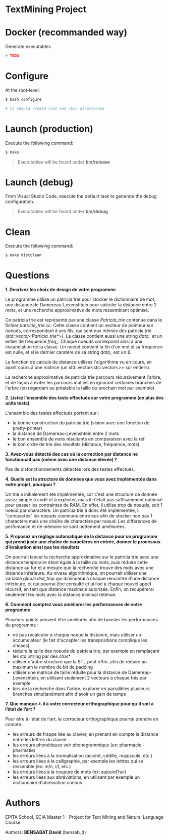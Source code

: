 TextMining Project
===

# Docker (recommanded way)

Generate executables

```bash
# TODO
```

# Configure

At the root-level:
```bash
$ bash configure

# It should create /out and /bin directories
```

# Launch (production)

Execute the following command:
```bash
$ make
```
> Executables will be found under **bin/release**

# Launch (debug)

From Visual Studio Code, execute the default task to generate the debug configuration.
> Executables will be found under **bin/debug**

# Clean

Execute the following command:
```bash
$ make distclean
```

# Questions

**1. Decrivez les choix de design de votre programme**

Le programme utilise un patricia trie pour stocker le dictionnaire de mot, une distance de Damereau-Levenshtein pour calculer la distance entre 2 mots, et une recherche approximative de mots ressemblant optimisé.

Ce patricia trie est représenté par une classe *Patricia_trie* contenue dans le fichier *patricia_trie.cc*. Cette classe contient un vecteur de pointeur sur noeuds, correspondant à ses fils, qui sont eux mêmes des patricia trie *(std::vector<Patricia_trie\*>)*. La classe contient aussi une string *data_* et un entier de fréquence *freq_*. Chaque noeuds correspond ainsi à une instanciation de la classe.
Un noeud contient la fin d'un mot si sa fréquence est nulle, et si le dernier caratère de sa string *data_* est un *$*.

La fonction de calcule de distance utilises l'algorithme vu en cours, en ayant cours à une matrice (un std::vector<stc::vector<>> sur entiers).

La recherche approximative de patricia trie parcours récursivement l'arbre, et de façon à éviter les parcours inutiles en ignorant certaines branches de l'arbre (en regardant au préalable la taille du prochain mot par exemple).

**2.	Listez l’ensemble des tests effectués sur votre programme (en plus des units tests)**

L'ensemble des testes effectués portent sur :

- la bonne construction du patricia trie (vision avec une fonction de pretty-printer)
- la distance de Damereau-Levenshtein entre 2 mots
- le bon ensemble de mots résultants en comparaison avec la ref
- le bon ordre de trie des résultats (distance, fréquence, mots)

**3.	Avez-vous détecté des cas où la correction par distance ne fonctionnait pas (même avec une distance élevée) ?**

Pas de disfonctionnements détectés lors des testes effectués.

**4.	Quelle est la structure de données que vous avez implémentée dans votre projet, pourquoi ?**

Un trie a initialement été implémentée, car c'est une structure de donnée assez simple à codé et à exploiter, mais il n'était pas suffisamment optimisé pour passer les contraintes de RAM. En effet, il utilise trop de noeuds, soit 1 noeud par charactère. Un patricia trie à donc été implémentée, il "compactes" les noeuds communs entre eux afin de stocker non pas 1 charactère mais une chaîne de charactère par noeud. Les différences de perfomance et de mémoire se sont nettement améliorées.

**5.	Proposez un réglage automatique de la distance pour un programme qui prend juste une chaîne de caractères en entrée, donner le processus d’évaluation ainsi que les résultats**

On pourrait lancer la recherche approximative sur le patricia trie avec une distance temporaire étant égale à la taille du mots, puis réduire cette distance au fur et à mesure que la recherche trouve des mots avec une distance inférieure. Au niveau algorithmique, on pourrait utiliser une variable global *dist_tmp* qui diminuerai à chaque rencontre d'une distance inférieure, et qui pourrai être consulté et utilisé à chaque nouvel appel récursif, en tant que distance maximale autorisée. Enfin, on récupérerai seulement les mots avec la distance minimal retenue.

**6.	Comment comptez vous améliorer les performances de votre programme**

Plusieurs points peuvent être améliorés afin de booster les performances du programme :

- ne pas recalculer à chaque noeud la distance, mais utiliser un accumulateur (le fait d'accepter les transpositions complique les choses)
- réduire la taille des noeuds du patricia trie, par exemple en remplaçant les std::string par des char*
- utiliser d'autre structure que la STL peut offrir, afin de réduire au maximum le nombre de bit de padding
- utiliser une matrice de taille réduite pour la distance de Damereau-Levenshtein, en utilisant seulement 2 vecteurs à chaque fois par exemple
- lors de la recherche dans l'arbre, explorer en parrallèles plusieurs branches simultanément afin d'avoir un gain de temps

**7.	Que manque-t-il à votre correcteur orthographique pour qu’il soit à l’état de l’art ?**

Pour être à l'état de l'art, le correcteur orthographique pourrai prendre en compte :

- les erreurs de frappe liée au clavier, en prenant en compte la distance entre les lettres du clavier
- les erreurs phonétiques voir phonogrammique (ex: pharmacie - pharmatie)
- les erreurs liées à la normalisation (accent, cédille, majuscule, etc.)
- les erreurs liées à la calligraphie, par exemple les lettres qui se ressemble (ex: m/n, i/l, etc.)
- les erreurs liées à la coupure de mots (ex: aujourd'hui)
- les erreurs liées aux abréviations, en utilisant par exemple un dictionnaire d'abréviation connus

# Authors

EPITA School, SCIA Master 1 - Project for Text Mining and Natural Language Course. 

Authors: **BENSABAT David** (bensab_d)